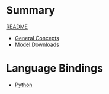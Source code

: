 # Summary


[README](./README.md)
- [General Concepts](./concepts.md)
- [Model Downloads](./models.md)

# Language Bindings

- [Python](./python.md)